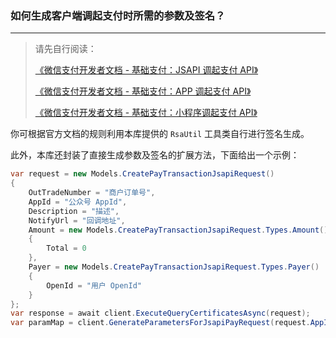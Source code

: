 ﻿### 如何生成客户端调起支付时所需的参数及签名？

---

> 请先自行阅读：
>
> [《微信支付开发者文档 - 基础支付：JSAPI 调起支付 API》](https://pay.weixin.qq.com/wiki/doc/apiv3/apis/chapter3_1_4.shtml)
>
> [《微信支付开发者文档 - 基础支付：APP 调起支付 API》](https://pay.weixin.qq.com/wiki/doc/apiv3/apis/chapter3_2_4.shtml)
>
> [《微信支付开发者文档 - 基础支付：小程序调起支付 API》](https://pay.weixin.qq.com/wiki/doc/apiv3/apis/chapter3_5_4.shtml)

你可根据官方文档的规则利用本库提供的 `RsaUtil` 工具类自行进行签名生成。

此外，本库还封装了直接生成参数及签名的扩展方法，下面给出一个示例：

```csharp
var request = new Models.CreatePayTransactionJsapiRequest()
{
    OutTradeNumber = "商户订单号",
    AppId = "公众号 AppId",
    Description = "描述",
    NotifyUrl = "回调地址",
    Amount = new Models.CreatePayTransactionJsapiRequest.Types.Amount()
    {
        Total = 0
    },
    Payer = new Models.CreatePayTransactionJsapiRequest.Types.Payer()
    {
        OpenId = "用户 OpenId"
    }
};
var response = await client.ExecuteQueryCertificatesAsync(request);
var paramMap = client.GenerateParametersForJsapiPayRequest(request.AppId, response.PrepayId);
```
